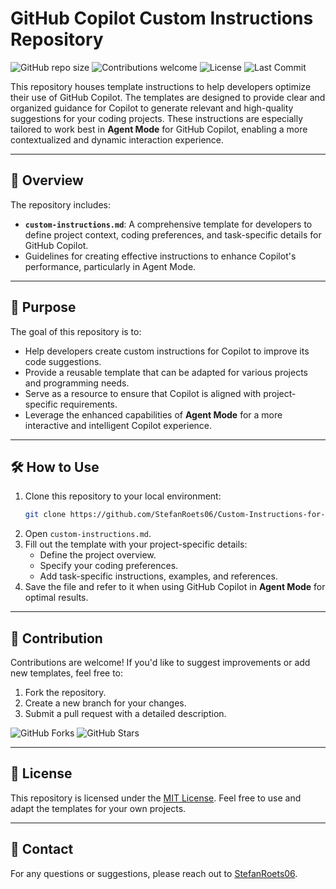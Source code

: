 # GitHub Copilot Custom Instructions Repository

![GitHub repo size](https://img.shields.io/github/repo-size/StefanRoets06/Custom-Instructions-for-GitHub-Copilot?color=blue&logo=github&style=for-the-badge)
![Contributions welcome](https://img.shields.io/badge/contributions-welcome-brightgreen?style=for-the-badge)
![License](https://img.shields.io/github/license/StefanRoets06/Custom-Instructions-for-GitHub-Copilot?style=for-the-badge)
![Last Commit](https://img.shields.io/github/last-commit/StefanRoets06/Custom-Instructions-for-GitHub-Copilot?color=purple&style=for-the-badge)

This repository houses template instructions to help developers optimize their use of GitHub Copilot. The templates are designed to provide clear and organized guidance for Copilot to generate relevant and high-quality suggestions for your coding projects. These instructions are especially tailored to work best in **Agent Mode** for GitHub Copilot, enabling a more contextualized and dynamic interaction experience.

---

## 🌟 Overview
The repository includes:
- **`custom-instructions.md`**: A comprehensive template for developers to define project context, coding preferences, and task-specific details for GitHub Copilot.
- Guidelines for creating effective instructions to enhance Copilot's performance, particularly in Agent Mode.

---

## 🎯 Purpose
The goal of this repository is to:
- Help developers create custom instructions for Copilot to improve its code suggestions.
- Provide a reusable template that can be adapted for various projects and programming needs.
- Serve as a resource to ensure that Copilot is aligned with project-specific requirements.
- Leverage the enhanced capabilities of **Agent Mode** for a more interactive and intelligent Copilot experience.

---

## 🛠️ How to Use
1. Clone this repository to your local environment:
   ```bash
   git clone https://github.com/StefanRoets06/Custom-Instructions-for-GitHub-Copilot.git
   ```
2. Open `custom-instructions.md`.
3. Fill out the template with your project-specific details:
   - Define the project overview.
   - Specify your coding preferences.
   - Add task-specific instructions, examples, and references.
4. Save the file and refer to it when using GitHub Copilot in **Agent Mode** for optimal results.

---

## 🤝 Contribution
Contributions are welcome! If you'd like to suggest improvements or add new templates, feel free to:
1. Fork the repository.
2. Create a new branch for your changes.
3. Submit a pull request with a detailed description.

![GitHub Forks](https://img.shields.io/github/forks/StefanRoets06/Custom-Instructions-for-GitHub-Copilot?logo=fork&style=social)
![GitHub Stars](https://img.shields.io/github/stars/StefanRoets06/Custom-Instructions-for-GitHub-Copilot?style=social)

---

## 📜 License
This repository is licensed under the [MIT License](LICENSE). Feel free to use and adapt the templates for your own projects.

---

## 📧 Contact
For any questions or suggestions, please reach out to [StefanRoets06](https://github.com/StefanRoets06).
